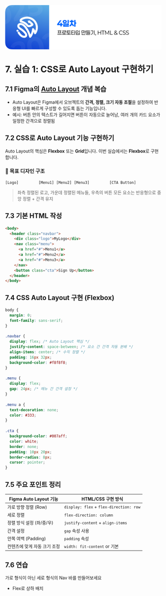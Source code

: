 <img src="./header.png" />

# 7. 실습 1: CSS로 Auto Layout 구현하기

## 7.1 Figma의 [Auto Layout](/day_2/07-Auto-Layout.md) 개념 복습

- Auto Layout은 Figma에서 오브젝트의 **간격, 정렬, 크기 자동 조절**을 설정하여 반응형 UI를 빠르게 구성할 수 있도록 돕는 기능입니다.
- 예시: 버튼 안의 텍스트가 길어지면 버튼이 자동으로 늘어남, 여러 개의 카드 요소가 일정한 간격으로 정렬됨

## 7.2 CSS로 Auto Layout 기능 구현하기

Auto Layout의 핵심은 **Flexbox** 또는 **Grid**입니다. 이번 실습에서는 **Flexbox**로 구현합니다.

### 🎯 목표 디자인 구조

```plaintext
[Logo]         [Menu1] [Menu2] [Menu3]         [CTA Button]
```

> 좌측 정렬된 로고, 가운데 정렬된 메뉴들, 우측의 버튼
> 모든 요소는 반응형으로 중앙 정렬 + 간격 유지

## 7.3 기본 HTML 작성

```html
<body>
  <header class="navbar">
    <div class="logo">MyLogo</div>
    <nav class="menu">
      <a href="#">Menu1</a>
      <a href="#">Menu2</a>
      <a href="#">Menu3</a>
    </nav>
    <button class="cta">Sign Up</button>
  </header>
</body>
```

## 7.4 CSS Auto Layout 구현 (Flexbox)

```css
body {
  margin: 0;
  font-family: sans-serif;
}

.navbar {
  display: flex; /* Auto Layout 핵심 */
  justify-content: space-between; /* 요소 간 간격 자동 분배 */
  align-items: center; /* 수직 정렬 */
  padding: 16px 32px;
  background-color: #f8f8f8;
}

.menu {
  display: flex;
  gap: 24px; /* 메뉴 간 간격 설정 */
}

.menu a {
  text-decoration: none;
  color: #333;
}

.cta {
  background-color: #007aff;
  color: white;
  border: none;
  padding: 10px 20px;
  border-radius: 8px;
  cursor: pointer;
}
```

## 7.5 주요 포인트 정리

| Figma Auto Layout 기능       | HTML/CSS 구현 방식                      |
| ---------------------------- | --------------------------------------- |
| 가로 방향 정렬 (Row)         | `display: flex` + `flex-direction: row` |
| 세로 정렬                    | `flex-direction: column`                |
| 정렬 방식 설정 (좌/중/우)    | `justify-content` + `align-items`       |
| 간격 설정                    | `gap` 속성 사용                         |
| 안쪽 여백 (Padding)          | `padding` 속성                          |
| 컨텐츠에 맞게 자동 크기 조정 | `width: fit-content` or 기본            |

## 7.6 연습

가로 형식이 아닌 세로 형식의 Nav 바를 만들어보세요

- Flex로 상하 배치
